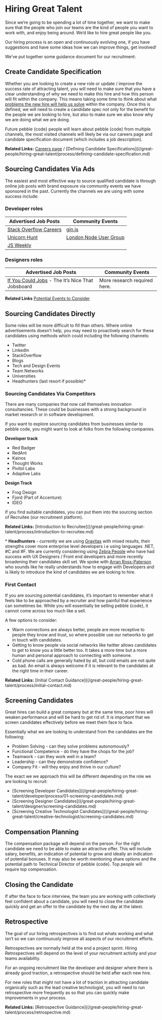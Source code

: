 # Hiring Great Talent
Since we’re going to be spending a lot of time together, we want to make sure that the people who join our teams are the kind of people you want to work with, and enjoy being around. We’d like to hire great people like you. 

Our hiring process is an open and continuously evolving one, if you have suggestions and have some ideas how we can improve things, get involved!

We’ve put together some guidance document for our recruitment:

## Create Candidate Specification

Whether you are looking to create a new role or update / improve the success rate of attracting talent, you will need to make sure that you have a clear understanding of why we need to make this hire and how this person will fit within the company. This means taking some time to think about what [problems the new hire will help us solve](https://medium.com/@pebblecode/cloning-our-founders-bd49b95e74ef) within the company. Once this is defined, we will need to create a candidate spec not only for the benefit for the people we are looking to hire, but also to make sure we also know why we are doing what we are doing.

Future pebble {code} people will learn about pebble {code} from multiple channels, the most visited channels will likely be via our careers page and candidate specification document (which includes a job description). 

**Related Links:**
[Careers page](http://pebblecode.com/careers/) / [Defining Candidate Specifications]((/great-people/hiring-great-talent/process/defining-candidate-specification.md)

## Sourcing Candidates Via Ads

The easiest and most effective way to source qualified candidate is through online job posts with brand exposure via community events we have sponsored in the past. Currently the channels we are using with some success include:

### Developer roles

**Advertised Job Posts** | **Community Events**
--- | --- 
[Stack Overflow Careers](https://careers.stackoverflow.com/company/pebble-code) | [gin.js ](http://ginjs.org/)
[Unicorn Hunt](https://unicornhunt.io/) | [London Node User Group](http://lnug.org/)
[JS Weekly](http://javascriptweekly.com/) |


### Designers roles

**Advertised Job Posts** | **Community Events**
--- | --- 
[If You Could Jobs](http://ifyoucouldjobs.com/) - The It’s Nice That Jobsboard | More research required here.

**Related Links**
[Potential Events to Consider](https://trello.com/c/wGeaszIi/4-external-events-sponsorship-attending-speaking)

## Sourcing Candidates Directly

Some roles will be more difficult to fill than others. Where online advertisements doesn’t help, you may need to proactively search for these candidates using methods which could including the following channels:

- Twitter
- LinkedIn
- StackOverflow
- Blogs
- Tech and Design Events
- Team Networks
- Universities 
- Headhunters (last resort if possible)*

### Sourcing Candidates Via Competitors
There are many companies that now call themselves innovation consultancies. These could be businesses with a strong background in market research or in software development.

If you want to explore sourcing candidates from businesses similar to pebble code, you might want to look at folks from the following companies. 

**Developer track** 
- Red Badger
- RedAnt
- Kainos
- Thought Works
- Pivitol Labs
- Adaptive Labs

**Design Track**
- Frog Design
- Fjord (Part of Accenture)
- IDEO

If you find suitable candidates, you can put them into the sourcing section of Recruitee (our recruitment platform).

**Related Links:**
[Introduction to Recruitee]((/great-people/hiring-great-talent/process/introduction-to-recruitee.md)

\* **Headhunters** - currently we are using [Gravitas](http://www.gravitasrecruitmentgroup.com/) with mixed results, their strengths cover more enterprise level developers i.e using languages .NET, #C and #F. We are currently considering using [Zebra People](http://zebrapeople.com/) who have had success with UX Designers / Front end developers and more recently broadening their candidates skill set. We spoke with [Arran Ross-Paterson](https://twitter.com/arranrp) who sounds like he really understands how to engage with Developers and is likely to introduce the kind of candidates we are looking to hire. 

### First Contact

If you are sourcing potential candidates, it’s important to remember what it feels like to be approached by a recruiter and how painful that experience can sometimes be. While you will essentially be selling pebble {code}, it cannot come across too much like a sell. 

A few options to consider:

- Warm connections are always better, people are more receptive to people they know and trust, so where possible use our networks to get in touch with candidates.
- Getting to know people via social networks like twitter allows candidates to get to know you a little better too. It takes a more time but a more human and personal approach to connecting with someone.
- Cold phone calls are generally hated by all, but cold emails are not quite as bad. An email is always welcome if it is relevant to the candidates at the right time in their career. 

**Related Links:**
[Initial Contact Guidance]((/great-people/hiring-great-talent/process/initial-contact.md)

## Screening Candidates

Great hires can build a great company but at the same time, poor hires will weaken performance and will be hard to get rid of. It is important that we screen candidates effectively before we meet them face to face. 

Essentially what we are looking to understand from the candidates are the following:

- Problem Solving - can they solve problems autonomously? 
- Functional Competence - do they have the chops for the job? 
- Teamwork - can they work well in a team? 
- Leadership - can they demonstrate confidence? 
- Company Fit - will they enjoy and thrive in our culture? 

The exact we we approach this will be different depending on the role we are looking to recruit:

- [Screening Developer Candidates]((/great-people/hiring-great-talent/developer/process/01-screening-candidates.md)
- [Screening Designer Candidates]((/great-people/hiring-great-talent/designer/screening-candidates.md)
- [Screening Creative Technologist Candidates]((/great-people/hiring-great-talent/creative-technologist/screening-candidates.md)

## Compensation Planning

The compensation package will depend on the person. For the right candidate we need to be able to make an attractive offer. This will include salary, benefits, an indication of potential to grow and ideally an indication of potential bonuses. It may also be worth mentioning share options and the potential path to Technical Director of pebble {code}. Top people will require top compensation. 

## Closing the Candidate

If after the face to face interview, the team you are working with collectively feel confident about a candidate, you will need to close the candidate quickly and get an offer to the candidate by the next day at the latest. 

## Retrospective

The goal of our hiring retrospectives is to find out whats working and what isn’t so we can continuously improve all aspects of our recruitment efforts. 

Retrospectives are normally held at the end a project sprint. Hiring Retrospectives will depend on the level of your recruitment activity and your teams availability. 

For an ongoing recruitment like the developer and designer where  there is already good traction, a retrospective should be held after each new hire.

For new roles that might not have a lot of traction in attracting candidate organically such as the lead creative technologist, you will need to run retrospective more frequently as so that you can quickly make improvements in your process.
 
**Related Links:**
[Retrospective Guidance]((/great-people/hiring-great-talent/process/retrospective.md)
